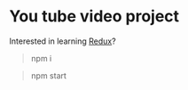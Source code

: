 # You tube video project

Interested in learning [Redux](https://www.udemy.com/react-redux/)?

  > npm i
  
  > npm start
